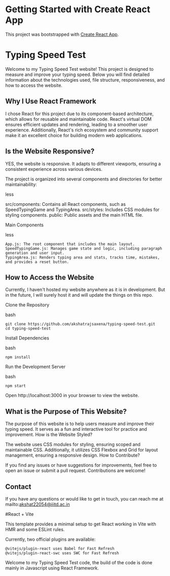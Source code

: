 # Getting Started with Create React App

This project was bootstrapped with [Create React App](https://github.com/facebook/create-react-app).

# Typing Speed Test

Welcome to my Typing Speed Test website! This project is designed to measure and improve your typing speed. Below you will find detailed information about the technologies used, file structure, responsiveness, and how to access the website.

## Why I Use React Framework

I chose React for this project due to its component-based architecture, which allows for reusable and maintainable code. React's virtual DOM ensures efficient updates and rendering, leading to a smoother user experience. Additionally, React's rich ecosystem and community support make it an excellent choice for building modern web applications.

## Is the Website Responsive?

YES, the website is responsive. It adapts to different viewports, ensuring a consistent experience across various devices.

The project is organized into several components and directories for better maintainability:

less

src/components: Contains all React components, such as SpeedTypingGame and TypingArea.
src/styles: Includes CSS modules for styling components.
public: Public assets and the main HTML file.

Main Components

less

    App.js: The root component that includes the main layout.
    SpeedTypingGame.js: Manages game state and logic, including paragraph generation and user input.
    TypingArea.js: Renders typing area and stats, tracks time, mistakes, and provides a reset button.

## How to Access the Website

Currently, I haven't hosted my website anywhere as it is in development. But in the future, I will surely host it and will update the things on this repo.

Clone the Repository

bash
```
git clone https://github.com/akshatrajsaxena/typing-speed-test.git
cd typing-speed-test
```
Install Dependencies

bash
```
npm install
```
Run the Development Server

bash
```
npm start
```
Open http://localhost:3000 in your browser to view the website.

## What is the Purpose of This Website?

The purpose of this website is to help users measure and improve their typing speed. It serves as a fun and interactive tool for practice and improvement.
How is the Website Styled?

The website uses CSS modules for styling, ensuring scoped and maintainable CSS. Additionally, it utilizes CSS Flexbox and Grid for layout management, ensuring a responsive design.
How to Contribute?

If you find any issues or have suggestions for improvements, feel free to open an issue or submit a pull request. Contributions are welcome!

## Contact

If you have any questions or would like to get in touch, you can reach me at mailto:akshat22054@iiitd.ac.in

#React + Vite

This template provides a minimal setup to get React working in Vite with HMR and some ESLint rules.

Currently, two official plugins are available:

    @vitejs/plugin-react uses Babel for Fast Refresh
    @vitejs/plugin-react-swc uses SWC for Fast Refresh

Welcome to my Typing Speed Test code, the build of the code is done mainly in Javascript using React Framework.
